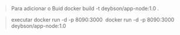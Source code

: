 > Para adicionar o Buid
docker build -t deybson/app-node:1.0 .

> executar
docker run -d -p 8090:3000  <img> 
docker run -d -p 8090:3000  deybson/app-node:1.0